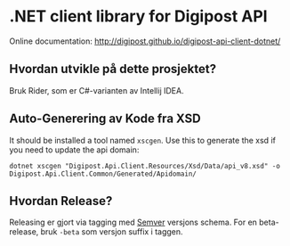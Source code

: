 # .NET client library for Digipost API

Online documentation: http://digipost.github.io/digipost-api-client-dotnet/

## Hvordan utvikle på dette prosjektet?

Bruk Rider, som er C#-varianten av Intellij IDEA.

## Auto-Generering av Kode fra XSD

It should be installed a tool named `xscgen`. Use this to generate the xsd if you need to update the api domain:

`dotnet xscgen "Digipost.Api.Client.Resources/Xsd/Data/api_v8.xsd" -o Digipost.Api.Client.Common/Generated/Apidomain/`

## Hvordan Release?

Releasing er gjort via tagging med [Semver](http://semver.org) versjons schema. For en beta-release, bruk `-beta` som versjon suffix i taggen.
